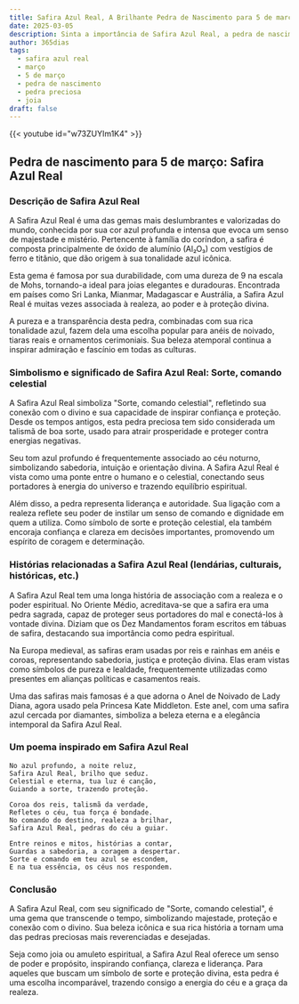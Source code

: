 ```yaml
---
title: Safira Azul Real, A Brilhante Pedra de Nascimento para 5 de março
date: 2025-03-05
description: Sinta a importância de Safira Azul Real, a pedra de nascimento de 5 de março que simboliza Sorte, comando celestial. Deixe que sua beleza e significado iluminem seu dia.
author: 365dias
tags:
  - safira azul real
  - março
  - 5 de março
  - pedra de nascimento
  - pedra preciosa
  - joia
draft: false
---
```


{{< youtube id="w73ZUYIm1K4" >}}


## Pedra de nascimento para 5 de março: Safira Azul Real

### Descrição de Safira Azul Real

A Safira Azul Real é uma das gemas mais deslumbrantes e valorizadas do mundo, conhecida por sua cor azul profunda e intensa que evoca um senso de majestade e mistério. Pertencente à família do coríndon, a safira é composta principalmente de óxido de alumínio (Al₂O₃) com vestígios de ferro e titânio, que dão origem à sua tonalidade azul icônica.

Esta gema é famosa por sua durabilidade, com uma dureza de 9 na escala de Mohs, tornando-a ideal para joias elegantes e duradouras. Encontrada em países como Sri Lanka, Mianmar, Madagascar e Austrália, a Safira Azul Real é muitas vezes associada à realeza, ao poder e à proteção divina.

A pureza e a transparência desta pedra, combinadas com sua rica tonalidade azul, fazem dela uma escolha popular para anéis de noivado, tiaras reais e ornamentos cerimoniais. Sua beleza atemporal continua a inspirar admiração e fascínio em todas as culturas.

### Simbolismo e significado de Safira Azul Real: Sorte, comando celestial

A Safira Azul Real simboliza "Sorte, comando celestial", refletindo sua conexão com o divino e sua capacidade de inspirar confiança e proteção. Desde os tempos antigos, esta pedra preciosa tem sido considerada um talismã de boa sorte, usado para atrair prosperidade e proteger contra energias negativas.

Seu tom azul profundo é frequentemente associado ao céu noturno, simbolizando sabedoria, intuição e orientação divina. A Safira Azul Real é vista como uma ponte entre o humano e o celestial, conectando seus portadores à energia do universo e trazendo equilíbrio espiritual.

Além disso, a pedra representa liderança e autoridade. Sua ligação com a realeza reflete seu poder de instilar um senso de comando e dignidade em quem a utiliza. Como símbolo de sorte e proteção celestial, ela também encoraja confiança e clareza em decisões importantes, promovendo um espírito de coragem e determinação.

### Histórias relacionadas a Safira Azul Real (lendárias, culturais, históricas, etc.)

A Safira Azul Real tem uma longa história de associação com a realeza e o poder espiritual. No Oriente Médio, acreditava-se que a safira era uma pedra sagrada, capaz de proteger seus portadores do mal e conectá-los à vontade divina. Diziam que os Dez Mandamentos foram escritos em tábuas de safira, destacando sua importância como pedra espiritual.

Na Europa medieval, as safiras eram usadas por reis e rainhas em anéis e coroas, representando sabedoria, justiça e proteção divina. Elas eram vistas como símbolos de pureza e lealdade, frequentemente utilizadas como presentes em alianças políticas e casamentos reais.

Uma das safiras mais famosas é a que adorna o Anel de Noivado de Lady Diana, agora usado pela Princesa Kate Middleton. Este anel, com uma safira azul cercada por diamantes, simboliza a beleza eterna e a elegância intemporal da Safira Azul Real.

### Um poema inspirado em Safira Azul Real

```
No azul profundo, a noite reluz,  
Safira Azul Real, brilho que seduz.  
Celestial e eterna, tua luz é canção,  
Guiando a sorte, trazendo proteção.  

Coroa dos reis, talismã da verdade,  
Refletes o céu, tua força é bondade.  
No comando do destino, realeza a brilhar,  
Safira Azul Real, pedras do céu a guiar.  

Entre reinos e mitos, histórias a contar,  
Guardas a sabedoria, a coragem a despertar.  
Sorte e comando em teu azul se escondem,  
E na tua essência, os céus nos respondem.  
```

### Conclusão

A Safira Azul Real, com seu significado de "Sorte, comando celestial", é uma gema que transcende o tempo, simbolizando majestade, proteção e conexão com o divino. Sua beleza icônica e sua rica história a tornam uma das pedras preciosas mais reverenciadas e desejadas.

Seja como joia ou amuleto espiritual, a Safira Azul Real oferece um senso de poder e propósito, inspirando confiança, clareza e liderança. Para aqueles que buscam um símbolo de sorte e proteção divina, esta pedra é uma escolha incomparável, trazendo consigo a energia do céu e a graça da realeza.